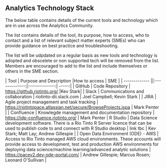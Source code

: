 ## Analytics Technology Stack

The below table contains details of the current tools and technology which are in use across the Analytics Community. 

The list contains details of the tool, its purpose, how to access, who to contact and a list of relevant subject matter experts (SMEs) who can provide guidance on best practice and troubleshooting. 

The list will be udpdated on a regular basis as new tools and technology is adopted and obscelete or non supported tech will be removed from the list.  Members are encouraged to add to the list and include themselves or others in the SME section. 


| Tool          |  Purpose and Description        |How to access       | SME  |
| ------------- ||:-------------:|:-------------:| -----:|
| GitHub        | Code Repository |  https://github.riotinto.org/ |Kev Stark|
| Slack       | Communications and collaboration      | riotinto-dii.slack.com |  Joel Campbell; Kevin Stark |
| JIRA | Agile project management and task tracking      |  https://riotintopace.atlassian.net/secure/BrowseProjects.jspa |  Mark Penter |
| Confluence | Knowlegde management and documentation repository | https://idp-confluence.riotinto.org/ |  Mark Penter
| R Studio | Data Science development software. There is a Rio Tinto R Server licence that can be used to publish code to and connect with R Studio desktop | link tbc | Kev Stark; Matt Lay; Andrew Gillespie |
| Open Data Environment (ODE) - AWS | Access to Rio Tinto managed AWS cloud environments.  These accounts will provide access to development, test and production AWS environments for deploying data science/machine learning/advanced analytic solutions | https://pacev2.dev-ode-portal.com/ | Andrew Gillespie; Marcus Rosen; Leonard O'Sullivan |



